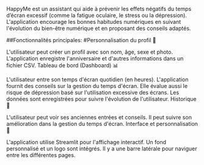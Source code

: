 HappyMe est un assistant qui aide à prévenir les effets négatifs du temps d’écran excessif (comme la fatigue oculaire, le stress ou la dépression). L'application encourage les bonnes habitudes numériques en suivant l'évolution du bien-être numérique et en proposant des conseils adaptés.

##Fonctionnalités principales:
#Personnalisation du profil 👤

L'utilisateur peut créer un profil avec son nom, âge, sexe et photo.
L'application enregistre l'anniversaire et d'autres informations dans un fichier CSV.
Tableau de bord (Dashboard) 📊

L'utilisateur entre son temps d'écran quotidien (en heures).
L'application fournit des conseils sur la gestion du temps d'écran.
Elle évalue aussi le risque de dépression basé sur l'utilisation excessive des écrans.
Les données sont enregistrées pour suivre l'évolution de l'utilisateur.
Historique 📅

L'utilisateur peut voir ses anciennes entrées et conseils.
Il peut suivre son amélioration dans la gestion du temps d'écran.
Interface et personnalisation 🎨

L'application utilise Streamlit pour l'affichage interactif.
Un fond personnalisé et un logo sont intégrés.
Il y a une barre latérale pour naviguer entre les différentes pages.
